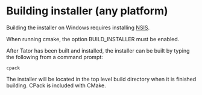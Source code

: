 Building installer (any platform)
=================================

Building the installer on Windows requires installing [NSIS][nsissite].

When running cmake, the option BUILD_INSTALLER must be enabled.

After Tator has been built and installed, the installer can be built
by typing the following from a command prompt:

~~~~~~~~~~~~~~~~~~~~~~~~~~~~~~~~~~~~~~~~~~~~~~~~~~~~~~~~~~~~~~~~~~~~~{.sh}
cpack
~~~~~~~~~~~~~~~~~~~~~~~~~~~~~~~~~~~~~~~~~~~~~~~~~~~~~~~~~~~~~~~~~~~~~

The installer will be located in the top level build directory when it is
finished building.  CPack is included with CMake.

[nsissite]: http://nsis.sourceforge.net/Main_Page

